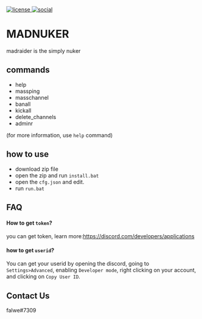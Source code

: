 <a href="https://github.com/Shoebi111/MADNUKER/LICENSE">
    <img alt="license" src="https://img.shields.io/github/license/wervlad/customer-churn-prediction.svg?color=blue">
</a>

<a href="https://github.com/Shoebi111/MADNUKER">
    <img alt="social" src="https://img.shields.io/github/watchers/Shoebi111/MADNUKER">
</a>

# MADNUKER

madraider is the simply nuker

## commands
- help
- massping
- masschannel
- banall
- kickall 
- delete_channels
- adminr

(for more information, use `help` command)

## how to use

- download zip file
- open the zip and run `install.bat`
- open the `cfg.json` and edit.
- run `run.bat`

## FAQ

#### How to get `token`?

you can get token, learn more:https://discord.com/developers/applications

#### how to get `userid`?

You can get your userid by opening the discord, going to `Settings>Advanced`, enabling `Developer mode`, right clicking on your account, and clicking on `Copy User ID`.

## Contact Us

falwe#7309




